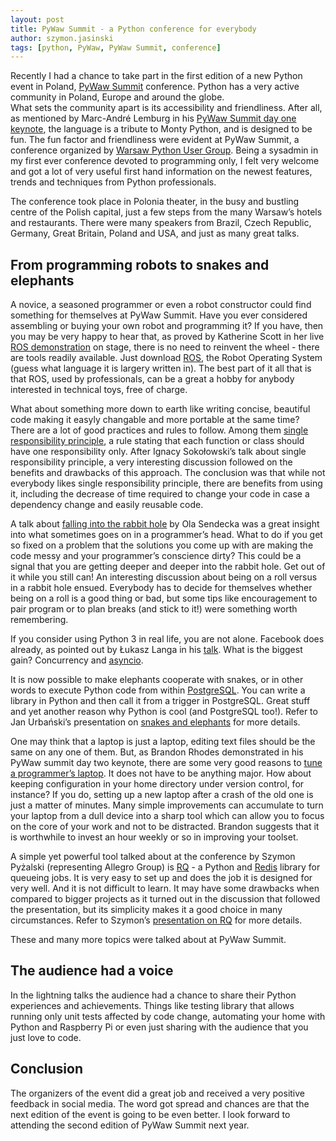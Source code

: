 ```yaml
---
layout: post
title: PyWaw Summit - a Python conference for everybody
author: szymon.jasinski
tags: [python, PyWaw, PyWaw Summit, conference]
---
```


Recently I had a chance to take part in the first edition of a new Python event in Poland, [PyWaw 
Summit](http://summit.pywaw.org/) conference. Python has a very active community in Poland, Europe and around the globe.  
What sets the community apart is its accessibility and friendliness. After all, as mentioned by Marc-André Lemburg in 
his [PyWaw Summit day one keynote](https://downloads.egenix.com/python/PyWaw-Summit-2015-Python-Community-Keynote.pdf), 
the language is a tribute to Monty Python, and is designed to be fun. The fun factor and friendliness were evident at 
PyWaw Summit, a conference organized by [Warsaw Python User Group](http://pywaw.org/). Being a sysadmin in my first ever 
conference devoted to programming only, I felt very welcome and got a lot of very useful first hand information on the 
newest features, trends and techniques from Python professionals.

The conference took place in Polonia theater, in the busy and bustling centre of the Polish capital, just a few steps 
from the many Warsaw’s hotels and restaurants. There were many speakers from Brazil, Czech Republic, Germany, Great 
Britain, Poland and USA, and just as many great talks.

## From programming robots to snakes and elephants

A novice, a seasoned programmer or even a robot constructor could find something for themselves at PyWaw Summit. Have 
you ever considered assembling or buying your own robot and programming it? If you have, then you may be very happy to 
hear that, as proved by Katherine Scott in her live [ROS 
demonstration](https://github.com/kscottz/PyCon2015Talk/blob/master/RobotsRobotsRARARA.ipynb) on stage, there is no need 
to reinvent the wheel - there are tools readily available. Just download [ROS](http://www.ros.org/), the Robot Operating 
System (guess what language it is largery written in). The best part of it all that is that ROS, used by professionals, 
can be a great a hobby for anybody interested in technical toys, free of charge. 

What about something more down to earth like writing concise, beautiful code making it easyly changable and more 
portable at the same time? There are a lot of good practices and rules to follow. Among them [single responsibility 
principle](http://ignacysokolowski.github.io/single-responsibility-principle-talk/), a rule stating that each function 
or class should have one responsibility only. After Ignacy Sokołowski’s talk about single responsibility principle, a 
very interesting discussion followed on the benefits and drawbacks of this approach. The conclusion was that while not 
everybody likes single responsibility principle, there are benefits from using it, including the decrease of time 
required to change your code in case a dependency change and easily reusable code.

A talk about [falling into the rabbit hole](https://speakerdeck.com/asendecka/into-the-rabbit-hole) by Ola Sendecka was 
a great insight into what sometimes goes on in a programmer’s head. What to do if you get so fixed on a problem that the 
solutions you come up with are making the code messy and your programmer’s conscience dirty? This could be a signal that 
you are getting deeper and deeper into the rabbit hole. Get out of it while you still can! An interesting discussion 
about being on a roll versus in a rabbit hole ensued. Everybody has to decide for themselves whether being on a roll is 
a good thing or bad, but some tips like encouragement to pair program or to plan breaks (and stick to it!) were 
something worth remembering.

If you consider using Python 3 in real life, you are not alone. Facebook does already, as pointed out by Łukasz Langa in 
his [talk](http://fb.me/call-me-later). What is the biggest gain?  Concurrency and 
[asyncio](https://docs.python.org/3/library/asyncio.html).

It is now possible to make elephants cooperate with snakes, or in other words to execute Python code from within 
[PostgreSQL](http://www.postgresql.org/). You can write a library in Python and then call it from a trigger in 
PostgreSQL. Great stuff and yet another reason why Python is cool (and PostgreSQL too!). Refer to Jan Urbański’s 
presentation on [snakes and elephants](https://wulczer.org/pywaw-summit.pdf) for more details.

One may think that a laptop is just a laptop, editing text files should be the same on any one of them. But, as Brandon 
Rhodes demonstrated in his PyWaw summit day two keynote, there are some very good reasons to [tune a programmer’s 
laptop](http://rhodesmill.org/brandon/slides/2015-05-pywaw/keynote/). It does not have to be anything major. How about 
keeping configuration in your home directory under version control, for instance? If you do, setting up a new laptop 
after a crash of the old one is just a matter of minutes. Many simple improvements can accumulate to turn your laptop 
from a dull device into a sharp tool which can allow you to focus on the core of your work and not to be distracted. 
Brandon suggests that it is worthwhile to invest an hour weekly or so in improving your toolset.

A simple yet powerful tool talked about at the conference by Szymon Pyżalski (representing Allegro Group) is 
[RQ](http://python-rq.org/) - a Python and [Redis](http://redis.io/) library for queueing jobs. It is very easy to set 
up and does the job it is designed for very well. And it is not difficult to learn. It may have some drawbacks when 
compared to bigger projects as it turned out in the discussion that followed the presentation, but its simplicity makes 
it a good choice in many circumstances. Refer to Szymon’s [presentation on RQ](https://github.com/zefciu/rq-pywaw) for 
more details.

These and many more topics were talked about at PyWaw Summit.

## The audience had a voice

In the lightning talks the audience had a chance to share their Python experiences and achievements. Things like testing 
library that allows running only unit tests affected by code change, automating your home with Python and Raspberry Pi 
or even just sharing with the audience that you just love to code. 

## Conclusion

The organizers of the event did a great job and received a very positive feedback in social media. The word got spread 
and chances are that the next edition of the event is going to be even better. I look forward to attending the second 
edition of PyWaw Summit next year.
